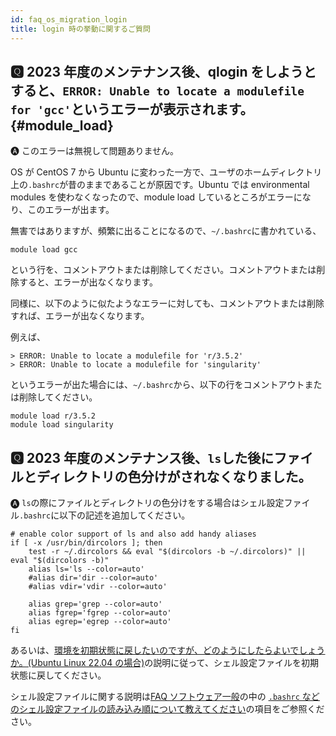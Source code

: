 ```yaml
---
id: faq_os_migration_login
title: login 時の挙動に関するご質問
---
```



## &#x1F180; 2023 年度のメンテナンス後、qlogin をしようとすると、`ERROR: Unable to locate a modulefile for 'gcc'`というエラーが表示されます。 {#module_load}

&#x1F150; このエラーは無視して問題ありません。

OS が CentOS 7 から Ubuntu に変わった一方で、ユーザのホームディレクトリ上の`.bashrc`が昔のままであることが原因です。Ubuntu では environmental modules を使わなくなったので、module load しているところがエラーになり、このエラーが出ます。

無害ではありますが、頻繁に出ることになるので、`~/.bashrc`に書かれている、

```
module load gcc
```

という行を、コメントアウトまたは削除してください。コメントアウトまたは削除すると、エラーが出なくなります。

同様に、以下のように似たようなエラーに対しても、コメントアウトまたは削除すれば、エラーが出なくなります。

例えば、
```
> ERROR: Unable to locate a modulefile for 'r/3.5.2'
> ERROR: Unable to locate a modulefile for 'singularity'
```

というエラーが出た場合には、`~/.bashrc`から、以下の行をコメントアウトまたは削除してください。

```
module load r/3.5.2
module load singularity
```



## &#x1F180; 2023 年度のメンテナンス後、`ls`した後にファイルとディレクトリの色分けがされなくなりました。


&#x1F150; `ls`の際にファイルとディレクトリの色分けをする場合はシェル設定ファイル`.bashrc`に以下の記述を追加してください。


```
# enable color support of ls and also add handy aliases
if [ -x /usr/bin/dircolors ]; then
    test -r ~/.dircolors && eval "$(dircolors -b ~/.dircolors)" || eval "$(dircolors -b)"
    alias ls='ls --color=auto'
    #alias dir='dir --color=auto'
    #alias vdir='vdir --color=auto'

    alias grep='grep --color=auto'
    alias fgrep='fgrep --color=auto'
    alias egrep='egrep --color=auto'
fi
```

あるいは、[<u>環境を初期状態に戻したいのですが、どのようにしたらよいでしょうか。(Ubuntu Linux 22.04 の場合)</u>](/faq/faq_software#ubuntu-initialization)の説明に従って、シェル設定ファイルを初期状態に戻してください。


シェル設定ファイルに関する説明は[<u>FAQ ソフトウェア一般</u>](/faq/faq_software)の中の [<u>`.bashrc` などのシェル設定ファイルの読み込み順について教えてください</u>](/faq/faq_software#shell-config)の項目をご参照ください。


